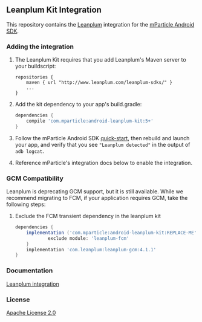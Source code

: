 ## Leanplum Kit Integration

This repository contains the [Leanplum](https://www.leanplum.com/) integration for the [mParticle Android SDK](https://github.com/mParticle/mparticle-android-sdk).

### Adding the integration

1. The Leanplum Kit requires that you add Leanplum's Maven server to your buildscript:

    ```
    repositories {
        maven { url "http://www.leanplum.com/leanplum-sdks/" }
        ...
    }
    ```

2. Add the kit dependency to your app's build.gradle:

    ```groovy
    dependencies {
        compile 'com.mparticle:android-leanplum-kit:5+'
    }
    ```

3. Follow the mParticle Android SDK [quick-start](https://github.com/mParticle/mparticle-android-sdk), then rebuild and launch your app, and verify that you see `"Leanplum detected"` in the output of `adb logcat`.
4. Reference mParticle's integration docs below to enable the integration.

### GCM Compatibility

Leanplum is deprecating GCM support, but it is still available. While we recommend migrating to FCM, if your application requires GCM, take the following steps:

1. Exclude the FCM transient dependency in the leanplum kit

    ```groovy
    dependencies {
        implementation ('com.mparticle:android-leanplum-kit:REPLACE-ME') {
                exclude module: 'leanplum-fcm'
        }
        implementation 'com.leanplum:leanplum-gcm:4.1.1'
    }
    ```
### Documentation

[Leanplum integration](https://docs.mparticle.com/integrations/leanplum/event/)

### License

[Apache License 2.0](http://www.apache.org/licenses/LICENSE-2.0)
